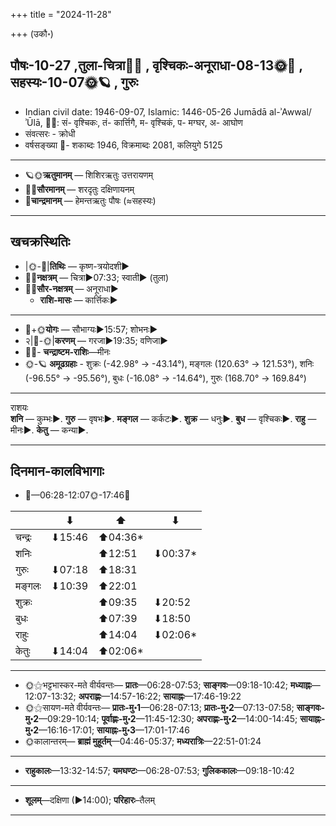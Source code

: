 +++
title = "2024-11-28"

+++
(उकौ॰)
## पौषः-10-27  ,तुला-चित्रा🌛🌌  ,  वृश्चिकः-अनूराधा-08-13🌞🌌  ,  सहस्यः-10-07🌞🪐  , गुरुः
- Indian civil date: 1946-09-07, Islamic: 1446-05-26 Jumādā al-ʾAwwal/ʾŪlā, 🌌🌞: सं- वृश्चिकः, तं- कार्त्तिगै, म- वृश्चिकं, प- मग्घर, अ- आघोण
- संवत्सरः - क्रोधी
- वर्षसङ्ख्या 🌛- शकाब्दः 1946, विक्रमाब्दः 2081, कलियुगे 5125
___________________
- 🪐🌞**ऋतुमानम्** — शिशिरऋतुः उत्तरायणम्
- 🌌🌞**सौरमानम्** — शरदृतुः दक्षिणायनम्
- 🌛**चान्द्रमानम्** — हेमन्तऋतुः पौषः (≈सहस्यः)
___________________


## खचक्रस्थितिः
- |🌞-🌛|**तिथिः** — कृष्ण-त्रयोदशी►  
- 🌌🌛**नक्षत्रम्** — चित्रा►07:33; स्वाती► (तुला)  
- 🌌🌞**सौर-नक्षत्रम्** — अनूराधा►  
  - **राशि-मासः** — कार्त्तिकः► 
___________________
- 🌛+🌞**योगः** — सौभाग्यः►15:57; शोभनः►  
- २|🌛-🌞|**करणम्** — गरजा►19:35; वणिजा►  
- 🌌🌛- **चन्द्राष्टम-राशिः**—मीनः  
- 🌞-🪐 **अमूढग्रहाः** - शुक्रः (-42.98° → -43.14°), मङ्गलः (120.63° → 121.53°), शनिः (-96.55° → -95.56°), बुधः (-16.08° → -14.64°), गुरुः (168.70° → 169.84°)
___________________
राशयः  
**शनि** — कुम्भः►. **गुरु** — वृषभः►. **मङ्गल** — कर्कटः►. **शुक्र** — धनुः►. **बुध** — वृश्चिकः►. **राहु** — मीनः►. **केतु** — कन्या►. 
___________________


## दिनमान-कालविभागाः
- 🌅—06:28-12:07🌞-17:46🌇  

|      |⬇     |⬆     |⬇     |
|------|-----|-----|------|
|चन्द्रः|⬇15:46 |⬆04:36*|     |
|शनिः   |     |⬆12:51 |⬇00:37*|
|गुरुः  |⬇07:18 |⬆18:31 |     |
|मङ्गलः |⬇10:39 |⬆22:01 |     |
|शुक्रः |     |⬆09:35 |⬇20:52 |
|बुधः   |     |⬆07:39 |⬇18:50 |
|राहुः  |     |⬆14:04 |⬇02:06*|
|केतुः  |⬇14:04 |⬆02:06*|     |
___________________
- 🌞⚝भट्टभास्कर-मते वीर्यवन्तः— **प्रातः**—06:28-07:53; **साङ्गवः**—09:18-10:42; **मध्याह्नः**—12:07-13:32; **अपराह्णः**—14:57-16:22; **सायाह्नः**—17:46-19:22  
- 🌞⚝सायण-मते वीर्यवन्तः— **प्रातः-मु॰1**—06:28-07:13; **प्रातः-मु॰2**—07:13-07:58; **साङ्गवः-मु॰2**—09:29-10:14; **पूर्वाह्णः-मु॰2**—11:45-12:30; **अपराह्णः-मु॰2**—14:00-14:45; **सायाह्नः-मु॰2**—16:16-17:01; **सायाह्नः-मु॰3**—17:01-17:46  
- 🌞कालान्तरम्— **ब्राह्मं मुहूर्तम्**—04:46-05:37; **मध्यरात्रिः**—22:51-01:24  
___________________
- **राहुकालः**—13:32-14:57; **यमघण्टः**—06:28-07:53; **गुलिककालः**—09:18-10:42  
___________________
- **शूलम्**—दक्षिणा (►14:00); **परिहारः**–तैलम्  
___________________
